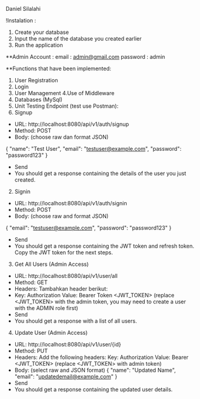 Daniel Silalahi

!Instalation : 
1.	Create your database
2.	Input the name of the database you created earlier
3.	Run the application


**Admin Account :
email : admin@gmail.com
password : admin


**Functions that have been implemented:
1. User Registration
2. Login
3. User Management
4.Use of Middleware 
5. Databases (MySql)
6. Unit Testing
Endpoint (test use Postman):
1.	Signup 
- URL: http://localhost:8080/api/v1/auth/signup
- Method: POST
- Body: (choose raw dan format JSON)

{ 
"name": "Test User",
 "email": "testuser@example.com", 
"password": "password123" 
}

- Send
- You should get a response containing the details of the user you just created.

2.	Signin
- URL: http://localhost:8080/api/v1/auth/signin
- Method: POST
- Body: (choose raw and format JSON)

{
    "email": "testuser@example.com",
    "password": "password123"
}

- Send
- You should get a response containing the JWT token and refresh token. Copy the JWT token for the next steps.

3.	Get All Users (Admin Access)
- URL: http://localhost:8080/api/v1/user/all
- Method: GET
- Headers: Tambahkan header berikut:
- Key: Authorization
Value: Bearer Token <JWT_TOKEN> (replace <JWT_TOKEN> with the admin token, you may need to create a user with the ADMIN role first)
- Send
- You should get a response with a list of all users.




4.	Update User (Admin Access)
- URL: http://localhost:8080/api/v1/user/{id}
- Method: PUT
- Headers: Add the following headers:
Key: Authorization
Value: Bearer <JWT_TOKEN> (replace <JWT_TOKEN> with admin token)
- Body: (select raw and JSON format)
{
    "name": "Updated Name",
    "email": "updatedemail@example.com"
}
- Send
- You should get a response containing the updated user details.
